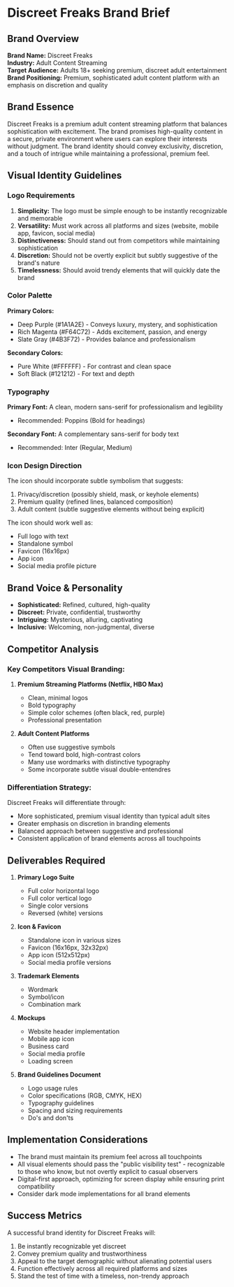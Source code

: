 # Discreet Freaks Brand Brief

## Brand Overview

**Brand Name:** Discreet Freaks  
**Industry:** Adult Content Streaming  
**Target Audience:** Adults 18+ seeking premium, discreet adult entertainment  
**Brand Positioning:** Premium, sophisticated adult content platform with an emphasis on discretion and quality

## Brand Essence

Discreet Freaks is a premium adult content streaming platform that balances sophistication with excitement. The brand promises high-quality content in a secure, private environment where users can explore their interests without judgment. The brand identity should convey exclusivity, discretion, and a touch of intrigue while maintaining a professional, premium feel.

## Visual Identity Guidelines

### Logo Requirements

1. **Simplicity:** The logo must be simple enough to be instantly recognizable and memorable
2. **Versatility:** Must work across all platforms and sizes (website, mobile app, favicon, social media)
3. **Distinctiveness:** Should stand out from competitors while maintaining sophistication
4. **Discretion:** Should not be overtly explicit but subtly suggestive of the brand's nature
5. **Timelessness:** Should avoid trendy elements that will quickly date the brand

### Color Palette

**Primary Colors:**
- Deep Purple (#1A1A2E) - Conveys luxury, mystery, and sophistication
- Rich Magenta (#F64C72) - Adds excitement, passion, and energy
- Slate Gray (#4B3F72) - Provides balance and professionalism

**Secondary Colors:**
- Pure White (#FFFFFF) - For contrast and clean space
- Soft Black (#121212) - For text and depth

### Typography

**Primary Font:** A clean, modern sans-serif for professionalism and legibility
- Recommended: Poppins (Bold for headings)

**Secondary Font:** A complementary sans-serif for body text
- Recommended: Inter (Regular, Medium)

### Icon Design Direction

The icon should incorporate subtle symbolism that suggests:
1. Privacy/discretion (possibly shield, mask, or keyhole elements)
2. Premium quality (refined lines, balanced composition)
3. Adult content (subtle suggestive elements without being explicit)

The icon should work well as:
- Full logo with text
- Standalone symbol
- Favicon (16x16px)
- App icon
- Social media profile picture

## Brand Voice & Personality

- **Sophisticated:** Refined, cultured, high-quality
- **Discreet:** Private, confidential, trustworthy
- **Intriguing:** Mysterious, alluring, captivating
- **Inclusive:** Welcoming, non-judgmental, diverse

## Competitor Analysis

### Key Competitors Visual Branding:

1. **Premium Streaming Platforms (Netflix, HBO Max)**
   - Clean, minimal logos
   - Bold typography
   - Simple color schemes (often black, red, purple)
   - Professional presentation

2. **Adult Content Platforms**
   - Often use suggestive symbols
   - Tend toward bold, high-contrast colors
   - Many use wordmarks with distinctive typography
   - Some incorporate subtle visual double-entendres

### Differentiation Strategy:

Discreet Freaks will differentiate through:
- More sophisticated, premium visual identity than typical adult sites
- Greater emphasis on discretion in branding elements
- Balanced approach between suggestive and professional
- Consistent application of brand elements across all touchpoints

## Deliverables Required

1. **Primary Logo Suite**
   - Full color horizontal logo
   - Full color vertical logo
   - Single color versions
   - Reversed (white) versions

2. **Icon & Favicon**
   - Standalone icon in various sizes
   - Favicon (16x16px, 32x32px)
   - App icon (512x512px)
   - Social media profile versions

3. **Trademark Elements**
   - Wordmark
   - Symbol/icon
   - Combination mark

4. **Mockups**
   - Website header implementation
   - Mobile app icon
   - Business card
   - Social media profile
   - Loading screen

5. **Brand Guidelines Document**
   - Logo usage rules
   - Color specifications (RGB, CMYK, HEX)
   - Typography guidelines
   - Spacing and sizing requirements
   - Do's and don'ts

## Implementation Considerations

- The brand must maintain its premium feel across all touchpoints
- All visual elements should pass the "public visibility test" - recognizable to those who know, but not overtly explicit to casual observers
- Digital-first approach, optimizing for screen display while ensuring print compatibility
- Consider dark mode implementations for all brand elements

## Success Metrics

A successful brand identity for Discreet Freaks will:
1. Be instantly recognizable yet discreet
2. Convey premium quality and trustworthiness
3. Appeal to the target demographic without alienating potential users
4. Function effectively across all required platforms and sizes
5. Stand the test of time with a timeless, non-trendy approach
